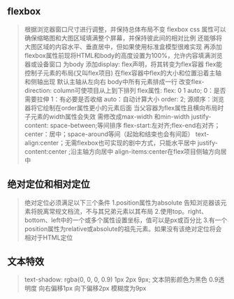 ## flexbox
>根据浏览器窗口尺寸进行调整，并保持总体布局不变
>flexbox css 属性可以确保缩略图和大图区域填满整个屏幕，并保持彼此间的相对比例
>还能够将大图区域的内容水平、垂直居中，但如果使用标准盒模型很难实现
>再添加flexbox属性前现将HTML和body的高度设置为100%，允许内容填满浏览器或设备窗口
>为body 添加display: flex声明，将其转变为flex容器
>flex能控制子元素的布局(又叫flex项目) 在flex容器中flex的大小和位置沿着主轴和侧轴出现
>默认主轴从左向右 body中所有元素排成一行
>改变flex-direction: column可使项目从上到下排列
>flex属性: flex: 0 1 auto; 0：是否需要拉伸 1：有必要是否收缩 auto：自动计算大小
>order: 2;  源顺序：浏览器将它绘制在order属性更小的元素后面
>当父容器为flex属性且横向布局时 子元素的width属性会失效 需修改成max-width 和min-width
>justify-content: space-between;等间排序 flex-start:左对齐;flex-end右对齐；center：居中；space-around等间（起始和结束也会有间距）
>text-align:center；无需flexbox也可实现的剧中方式，只能水平居中
>justify-content:center ;沿主轴方向居中  align-items:center在flex项目侧轴方向居中

## 绝对定位和相对定位
>绝对定位必须满足以下三个条件
>1.position属性为absolute 告知浏览器该元素将脱离常规文档流，不与其兄弟元素以其布局
>2.使用top。right、bottom、left中的一个或多个属性设置坐标，值可以是px或百分比
>3.有一个position属性为relative或absolute的祖先元素。如果没有该绝对定位将会相对于HTML定位

## 文本特效
>text-shadow: rgba(0, 0, 0, 0.9) 1px 2px 9px;   文本阴影颜色为黑色 0.9透明度 向右偏移1px 向下偏移2px 模糊度为9px
